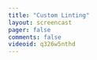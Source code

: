 ```yaml
---
title: "Custom Linting"
layout: screencast 
pager: false
comments: false
videoid: q326w5nthd
---
```

